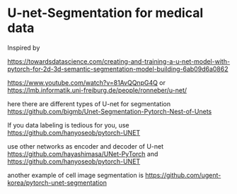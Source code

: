 # U-net-Segmentation for medical data

Inspired by 

https://towardsdatascience.com/creating-and-training-a-u-net-model-with-pytorch-for-2d-3d-semantic-segmentation-model-building-6ab09d6a0862


https://www.youtube.com/watch?v=81AvQQnpG4Q   or https://lmb.informatik.uni-freiburg.de/people/ronneber/u-net/



here there are different types of U-net for segmentation https://github.com/bigmb/Unet-Segmentation-Pytorch-Nest-of-Unets

If you data labeling is tedious for you, use https://github.com/hanyoseob/pytorch-UNET  

use other networks as encoder and decoder of U-net https://github.com/hayashimasa/UNet-PyTorch and  https://github.com/hanyoseob/pytorch-UNET

another example of cell image segmentation is https://github.com/ugent-korea/pytorch-unet-segmentation




 

